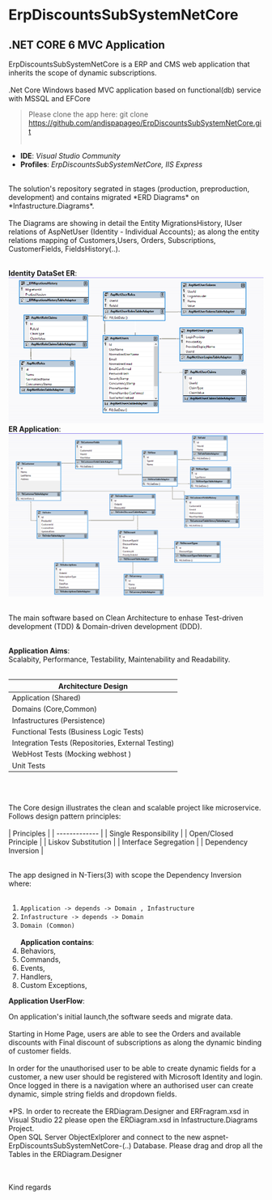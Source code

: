 # ErpDiscountsSubSystemNetCore

## .NET CORE 6 MVC Application

ErpDiscountsSubSystemNetCore is a ERP and CMS web application that inherits the scope of dynamic subscriptions. <br/>
<br/>
.Net Core Windows based MVC application based on functional(db) service with MSSQL and EFCore<br/>

> Please clone the app here: git clone https://github.com/andispapageo/ErpDiscountsSubSystemNetCore.git
<br/><br/>
- __IDE__: *Visual Studio Community* <br/>
- __Profiles__: *ErpDiscountsSubSystemNetCore, IIS Express* <br/>

<br/>
The solution's repository segrated in stages (production, preproduction, development) and contains migrated *ERD Diagrams* on *Infastructure.Diagrams*. <br/> <br/>
The Diagrams are showing in detail the Entity MigrationsHistory, IUser relations of AspNetUser (Identity - Individual Accounts); as along the entity relations mapping of
Customers,Users, Orders, Subscriptions, CustomerFields, FieldsHistory(..).<br/><br/>

**Identity DataSet ER**: <br/>
![Alt text](https://github.com/andispapageo/ErpDiscountsSubSystemNetCore/blob/master/Infastructure.Diagrams/Screenshots/IdentityERDiagram.png?raw=true)<br/>
**ER Application**: <br/>
![Alt text](https://github.com/andispapageo/ErpDiscountsSubSystemNetCore/blob/master/Infastructure.Diagrams/Screenshots/MainERDiagram.png)

<br/>
 The main software based on Clean Architecture to enhase Test-driven development (TDD) & Domain-driven development (DDD).<br/>
<br/>

**Application Aims**: <br/>
Scalabity, Performance, Testability, Maintenability and Readability.
<br/><br/>

| Architecture Design                                                       |
| ------------- |
| Application (Shared) |
| Domains  (Core,Common) |
| Infastructures  (Persistence) |
| Functional Tests  (Business Logic Tests)          |
| Integration Tests  (Repositories, External Testing)                          |
| WebHost Tests  (Mocking webhost )|
| Unit Tests  |
<br/><br/>

The Core design illustrates the clean and scalable project like microservice. Follows design pattern principles:
<br/><br/>
| Principles |
| ------------- |
| Single Responsibility |
| Open/Closed Principle |
| Liskov Substitution |
| Interface Segregation |
| Dependency Inversion  |
<br/><br/>

The app designed in N-Tiers(3) with scope the Dependency Inversion where: <br/> <br/>
1. ```Application -> depends -> Domain , Infastructure```<br/>
1. ```Infastructure -> depends -> Domain```<br/>
1. ```Domain (Common) ```
<br/><br/>
**Application contains**: <br/>
1. Behaviors,  <br/>
1. Commands, <br/>
1. Events, <br/>
1. Handlers, <br/>
1. Custom Exceptions, <br/>

**Application UserFlow**: <br/>

On application's initial launch,the software seeds and migrate data.<br/><br/>
Starting in Home Page, users are able to see the Orders and available discounts with Final discount of subscriptions as along the dynamic binding of customer fields.<br/><br/>
In order for the unauthorised user to be able to create dynamic fields for a customer, a new user should be registered with Microsoft Identity and login. Once logged in there is a navigation where an authorised user can create dynamic, simple string fields and dropdown fields. 
<br/><br/>
*PS. In order to recreate the ERDiagram.Designer and ERFragram.xsd in Visual Studio 22 please open the ERDiagram.xsd in Infastructure.Diagrams Project.<br/> Open SQL Server ObjectExlplorer and connect to the new aspnet-ErpDiscountsSubSystemNetCore-(..) Database. Please drag and drop all the Tables in the ERDiagram.Designer

<br/><br/>
Kind regards


 
